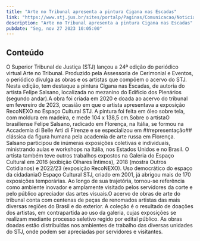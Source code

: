 ```yaml
---
title: "Arte no Tribunal apresenta a pintura Cigana nas Escadas"
link: "https://www.stj.jus.br/sites/portalp/Paginas/Comunicacao/Noticias/2023/27112023-Arte-no-Tribunal-apresenta-a-pintura-Cigana-nas-Escadas.aspx"
description: "Arte no Tribunal apresenta a pintura Cigana nas Escadas"
pubdate: "Seg, nov 27 2023 10:05:00"
---
```


## Conteúdo

O Superior Tribunal de Justiça (STJ) lançou a 24ª edição do periódico virtual Arte no Tribunal. Produzido pela Assessoria de Cerimonial e Eventos, o periódico divulga as obras e os artistas que compõem o acervo do STJ. Nesta edição, tem destaque a pintura Cigana nas Escadas, de autoria do artista Felipe Salsano, localizada no mezanino do Edifício dos Plenários (segundo andar).A obra foi criada em 2020 e doada ao acervo do tribunal em fevereiro de 2023, ocasião em que o artista apresentava a exposição RecoNEXO no Espaço Cultural STJ. A pintura foi feita em óleo sobre tela, com moldura em madeira, e mede 104 x 138,5 cm.Sobre o artistaO brasiliense Felipe Salsano, radicado em Florença, na Itália, se formou na Accademia di Belle Arti di Firenze e se especializou em ##representação## clássica da figura humana pela academia de arte russa em Florença. Salsano participou de inúmeras exposições coletivas e individuais, ministrando aulas e workshops na Itália, nos Estados Unidos e no Brasil. O artista também teve outros trabalhos expostos na Galeria do Espaço Cultural em 2016 (exibição Olhares Íntimos), 2018 (mostra Outros Cotidianos) e 2022/23 (exposição RecoNEXO). Uso democrático do espaço da cidadaniaO Espaço Cultural STJ, criado em 2001, já abrigou mais de 170 exposições temporárias. Ao longo de sua trajetória, tornou-se referência como ambiente inovador e amplamente visitado pelos servidores da corte e pelo público apreciador das artes visuais.O acervo de obras de arte do tribunal conta com centenas de peças de renomados artistas das mais diversas regiões do Brasil e do exterior. A coleção é o resultado de doações dos artistas, em contrapartida ao uso da galeria, cujas exposições se realizam mediante processo seletivo regido por edital público. As obras doadas estão distribuídas nos ambientes de trabalho das diversas unidades do STJ, onde podem ser apreciadas por servidores e visitantes.
